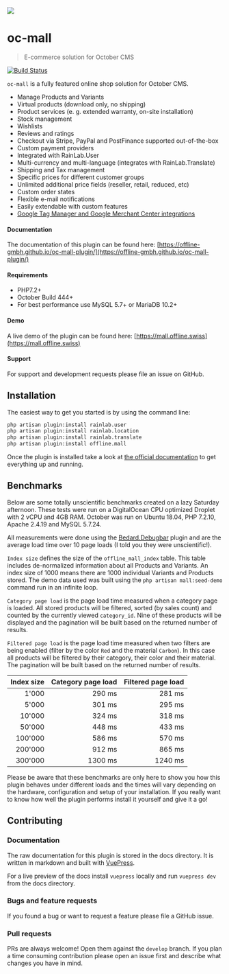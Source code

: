 <p align="center"> 
	<img style="max-width: 100%; margin: 2rem auto; display: block;" src="https://user-images.githubusercontent.com/8600029/52163618-c3bf3d80-26e4-11e9-870c-427401a27937.jpeg">
</p>


# oc-mall

> E-commerce solution for October CMS

[![Build Status](https://travis-ci.com/OFFLINE-GmbH/oc-mall-plugin.svg?branch=develop)](https://travis-ci.com/github/OFFLINE-GmbH/oc-mall-plugin)

`oc-mall` is a fully featured online shop solution for October CMS.

* Manage Products and Variants
* Virtual products (download only, no shipping)
* Product services (e. g. extended warranty, on-site installation)
* Stock management
* Wishlists
* Reviews and ratings
* Checkout via Stripe, PayPal and PostFinance supported out-of-the-box
* Custom payment providers 
* Integrated with RainLab.User
* Multi-currency and multi-language (integrates with RainLab.Translate)
* Shipping and Tax management
* Specific prices for different customer groups
* Unlimited additional price fields (reseller, retail, reduced, etc)
* Custom order states
* Flexible e-mail notifications
* Easily extendable with custom features
* [Google Tag Manager and Google Merchant Center integrations](https://offline-gmbh.github.io/oc-mall-plugin/digging-deeper/analytics.html)

#### Documentation
The documentation of this plugin can be found here:
[https://offline-gmbh.github.io/oc-mall-plugin/](https://offline-gmbh.github.io/oc-mall-plugin/)

#### Requirements

* PHP7.2+
* October Build 444+
* For best performance use MySQL 5.7+ or MariaDB 10.2+

#### Demo

A live demo of the plugin can be found here:
[https://mall.offline.swiss](https://mall.offline.swiss)

#### Support

For support and development requests please file an issue on GitHub.

## Installation

The easiest way to get you started is by using the command line:

```bash
php artisan plugin:install rainlab.user
php artisan plugin:install rainlab.location
php artisan plugin:install rainlab.translate
php artisan plugin:install offline.mall
``` 

Once the plugin is installed take a look at
[the official documentation](https://offline-gmbh.github.io/oc-mall-plugin/)
to get everything up and running.

## Benchmarks

Below are some totally unscientific benchmarks created on a lazy Saturday afternoon. 
These tests were run on a DigitalOcean CPU optimized Droplet with 2 vCPU and 4GB RAM.
October was run on Ubuntu 18.04, PHP 7.2.10, Apache 2.4.19 and MySQL 5.7.24.

All measurements were done using the [Bedard.Debugbar](https://octobercms.com/plugin/bedard-debugbar) 
plugin and are the average load time over 10 page loads (I told you they were unscientific!).
 
`Index size` defines the size of the `offline_mall_index` table. This table includes de-normalized 
information about all Products and Variants. An index size of 1000 means there are 1000 
individual Variants and Products stored. The demo data used was built using the 
 `php artisan mall:seed-demo` command run in an infinite loop.

`Category page load` is the page load time measured when a category page is loaded. 
All stored products will be filtered, sorted (by sales count) and counted by the currently viewed `category_id`.
Nine of these products will be displayed and the pagination will be built based on the returned number
of results.

`Filtered page load` is the page load time measured when two filters are being enabled
 (filter by the color `Red` and the material `Carbon`). In this case all products
will be filtered by their category, their color and their material. The pagination
will be built based on the returned number of results.

| Index size | Category page load | Filtered page load |
| ---------: | -----------------: | -----------------: |
|      1'000 |             290 ms |             281 ms |
|      5'000 |             301 ms |             295 ms |
|     10'000 |             324 ms |             318 ms |
|     50'000 |             448 ms |             433 ms |
|    100'000 |             586 ms |             570 ms |
|    200'000 |             912 ms |             865 ms |
|    300'000 |            1300 ms |            1240 ms |

Please be aware that these benchmarks are only here to show you how this plugin
behaves under different loads and the times will vary depending on the
hardware, configuration and setup of your installation. If you really want to know how well
the plugin performs install it yourself and give it a go!


## Contributing

### Documentation

The raw documentation for this plugin is stored in the docs directory. It is written in markdown and built with 
[VuePress](https://vuepress.vuejs.org/).

For a live preview of the docs install `vuepress` locally and run `vuepress dev` from the docs directory.

### Bugs and feature requests

If you found a bug or want to request a feature please file a GitHub issue.

### Pull requests

PRs are always welcome! Open them against the `develop` branch.
If you plan a time consuming contribution please open an issue first and describe what changes you have in mind. 
